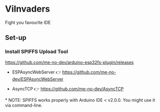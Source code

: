 # ViInvaders
Fight you favourite IDE



## Set-up

### Install SPIFFS Upload Tool

https://github.com/me-no-dev/arduino-esp32fs-plugin/releases

- ESPAsyncWebServer
👉 https://github.com/me-no-dev/ESPAsyncWebServer

- AsyncTCP
👉 https://github.com/me-no-dev/AsyncTCP


\* NOTE: SPIFFS works properly with Arduino IDE < v2.0.0. You might use it via command-line.